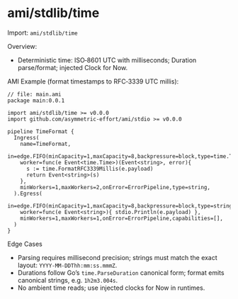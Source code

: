 # ami/stdlib/time

Import: `ami/stdlib/time`

Overview:
- Deterministic time: ISO‑8601 UTC with milliseconds; Duration parse/format; injected Clock for Now.

AMI Example (format timestamps to RFC‑3339 UTC millis):

```ami
// file: main.ami
package main:0.0.1

import ami/stdlib/time >= v0.0.0
import github.com/asymmetric-effort/ami/stdio >= v0.0.0

pipeline TimeFormat {
  Ingress(
    name=TimeFormat,
    in=edge.FIFO(minCapacity=1,maxCapacity=8,backpressure=block,type=time.Time),
    worker=func(e Event<time.Time>)(Event<string>, error){
      s := time.FormatRFC3339Millis(e.payload)
      return Event<string>(s)
    },
    minWorkers=1,maxWorkers=2,onError=ErrorPipeline,type=string,
  ).Egress(
    in=edge.FIFO(minCapacity=1,maxCapacity=8,backpressure=block,type=string),
    worker=func(e Event<string>){ stdio.Println(e.payload) },
    minWorkers=1,maxWorkers=1,onError=ErrorPipeline,capabilities=[],
  )
}
```

Edge Cases
- Parsing requires millisecond precision; strings must match the exact layout: `YYYY-MM-DDThh:mm:ss.mmmZ`.
- Durations follow Go’s `time.ParseDuration` canonical form; format emits canonical strings, e.g. `1h2m3.004s`.
- No ambient time reads; use injected clocks for Now in runtimes.
